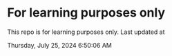 # For learning purposes only
This repo is for learning purposes only.
Last updated at

Thursday, July 25, 2024 6:50:06 AM

